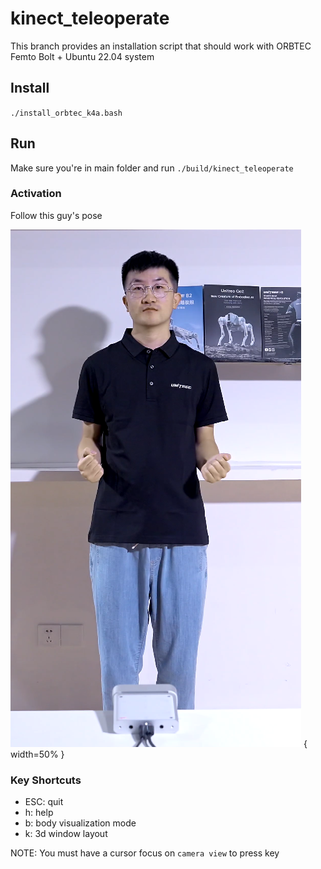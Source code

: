 # kinect_teleoperate

This branch provides an installation script that should work with ORBTEC Femto Bolt + Ubuntu 22.04 system

## Install
`./install_orbtec_k4a.bash`

## Run
Make sure you're in main folder and run `./build/kinect_teleoperate`

### Activation
Follow this guy's pose

![A guy activating robot](img/activation.png "A guy activating robot") { width=50% }

### Key Shortcuts
- ESC: quit
- h: help
- b: body visualization mode
- k: 3d window layout

NOTE: You must have a cursor focus on `camera view` to press key
